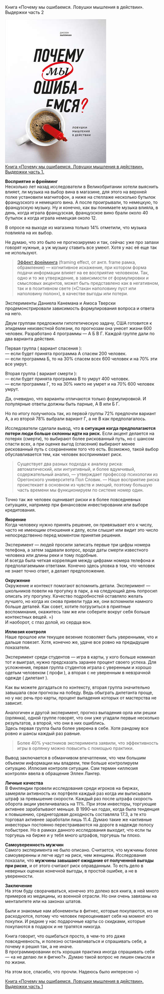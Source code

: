 Книга «Почему мы ошибаемся. Ловушки мышления в действии». Выдержки часть 2

![](../../_resources/dc5ca7e8b6354789a6907b0fa61e04cd.jpeg)  
[Книга «Почему мы ошибаемся. Ловушки мышления в действии». Выдержки часть 1.](https://habr.com/ru/post/424603/)

**Восприятие и фрейминг**  
Несколько лет назад исследователи в Великобритании хотели выяснить влияет, ли музыка на выбор вина в магазине, для этого на верхней полке установили магнитофон, а ниже на стеллаже несколько бутылок французского и немецкого вина. А после проигрывали, то немецкую, то французскую музыку. Ну и конечно, как вы понимаете музыка влияла, в день, когда играла французская, французское вино брали около 40 бутылок а когда играла немецкая около 12.

В опросе на выходе из магазина только 14% отметили, что музыка повлияла на их выбор.  
  
Не думаю, что это было не прогнозируемо и так, сейчас уже про запахи говорят нужные, а уж музыку ставить все умеют. Хотя у нас её еще так не используют.

> [Эффект фрейминга](https://ru.wikipedia.org/wiki/%D0%AD%D1%84%D1%84%D0%B5%D0%BA%D1%82_%D1%84%D1%80%D0%B5%D0%B9%D0%BC%D0%B8%D0%BD%D0%B3%D0%B0) (framing effect, от англ. frame рамка, обрамление) — когнитивное искажение, при котором форма подачи информации влияет на ее восприятие человеком. Так, одно и то же утверждение, в зависимости от формулировки и смысловых акцентов, может быть представлено как в негативном, так и в позитивном свете («Стакан наполовину пуст или наполовину полон»), в качестве выгоды или потери.

Эксперименты Даниела Канемана и Амоса Тверски продемонстрировали зависимость формулирования вопроса и ответа на него.

Двум группам предложили гипотетическую задачу, США готовится к эпидемии неизвестной болезни, по прогнозам она унесет жизни 600 человек. Разработано 4 программы — А Б В Г. Каждой группе дали по два варианта действия.

Первая группа ( вариант спасения ):  
— если будет принята программа А спасем 200 человек.  
— если программа Б, то на 30% спасем всех 600 человек и на 70% эти все умрут.

Вторая группа ( вариант смерти ):  
— если будет принята программа В то умрут 400 человек.  
— если программа Г, то на 30% никто не умрет и на 70% 600 человек умрут.

Да, очевидно, что варианты отличаются только формулировкой. И популярные ответы должны быть парные, А В или Б Г.

Но по итогу получилось так, из первой группы 72% предпочли вариант А, а из второй 78% выбрали вариант Г, а не В как предполагалось.

Исследователи сделали вывод, что **в ситуация когда предполагаются потери люди больше склонны идти на риск.** Если акцент делается на потерях (смерти), то выбирают более рискованный путь, но с шансом спасти всех, а при оценке выгод (спасения) выбирают менее рискованный путь с сохранением того что есть. Возможно, такой выбор обуславливается тем, как человек воспринимает риск.

> Существует два разных подхода к анализу риска: автоматический, или интуитивный, и более вдумчивый, содержательный анализ, — утверждает профессор психологии из Орегонского университета Пол Словик. — Наше восприятие риска проистекает в основном из чувств и эмоций, поэтому большую часть времени мы функционируем по системе номер один.

Точно так же человек оценивает риски и в более повседневных ситуациях, например при финансовом инвестировании или выборе кредитования.

**Якорение**  
Когда человеку нужно принять решение, он привязывает его к числу, часто не имеющим отношения к делу, если слышит или видит это число непосредственно перед моментом принятия решения.

Эксперимент — людей просили записать первые три цифры номера телефона, а затем задавали вопрос, вроде даты смерти известного человека или длины реки и тому подобные.  
И всегда была четкая корреляция между цифрами номера телефона и предполагаемыми ответами. Конечно здесь уловка в том, что человек не знает точно ответ, а делает предположение.

**Окружение**  
Окружение и контекст помогают вспомнить детали. Эксперимент — школьников повели на прогулку в парк, а на следующий день попросил описать эту прогулку. Качество подробностей оставляло желать лучшего, но когда их снова привели туда же, они вспомнили намного больше деталей. Как совет, хотите погрузиться в приятные воспоминания, окажитесь там же или соберите вокруг себя больше контекстных вещей. =)  
И наоборот, с глаз долой, из сердца вон.

**Иллюзия контроля**  
Наше прошлое или текущее везение позволяет быть уверенными, что и дальше повезет. Хотя, конечно же, удаче все ровно на предыдущие показатели.

Эксперимент среди студентов — игра в карты, у кого больше номинал тот и выиграл, нужно предсказать заранее процент своего успеха. Для усложнения, первая группа студентов играла с уверенным и хорошо одетым человеком ( профи ), а вторая с не уверенным в невзрачной одежде ( дилетант ).

Как вы можете догадаться по контексту, вторая группа значительно завышала свои прогнозы на победу. Ведь обыграть дилетанта проще, но у нас речь про карты, процент выпадения которых от мастерства не зависит.

Аналогичен и другой эксперимент, прогноз выпадения орла или решки (орлянка), одной группе говорят, что они уже угадали первые несколько результатов, а второй, что они в них ошиблись.  
Здесь первая группа была более уверена в себе. Хотя рандому все ровно и шансы каждый раз равные.

> Более 40% участников эксперимента заявили, что эффективность игры в орлянку можно повысить с помощью практики.

Вывод заключается в обманчивом впечатлении, что чем большим объемом информации мы владеем, тем больше контролируем ситуацию. Иллюзия контроля ситуации. Сам термин «иллюзия контроля» ввела в обращение Эллен Лангер.

**Личные качества**  
В Финляндии провели исследования среди игроков на биржах, замеряли активность их портфеля каждый раз когда им выписывали штраф за превышение скорости. Каждый раз после штрафа скорость оборота акции увеличивалась на 11%. При этом инвесторы, торгующие активнее зарабатывают меньше. В 1990-ых годах, когда была тенденция к повышению, среднегодовая доходность составляла 17.3, а те кто торговал активнее заработали лишь 11.4. Думаю такие же «активные инвесторы» постоянно перестраиваются на дороге в надежде полосу побыстрее. Но в рамках данного исследования выходит, что если ты торгуешь на бирже и у тебя много штрафов, торгуешь ты плохо.

**Самоуверенность мужчин**  
Самого эксперимента не было описано. Считается, что мужчины более самоуверенны и легче идут на риск, чем женщины. Исследования показали, что **мужчины завышают ожидание от полученной выгоды при риске**, и от этого считают риск оправданным. То есть дело в неверных оценках конечной выгоды, в простой ошибке, а не в уверенности.

**Заключение**  
На этом буду сворачиваться, конечно это долеко вся книга, в ней много примеров из медицины, из военной отрасли. Но они очень завязаны на менталитете или на законах штатов.

Были и знакомые нам абонементы в фитнес, которые покупаются, но не расходуются, потому что человек переоценивает себя на момент его покупки. И редкие у нас подарочные карты со скидками, которые покупаются в подарок и не тратятся никогда.

Книга говорит, что ошибаться просто, в чем-то это даже повседневность, и полезно останавливаться и спрашивать себя, а почему я решил так, а не иначе.  
В программировании есть хорошая практика иногда спрашивать себя — «а не делаю ли я фигню?». Думаю такой вопрос не лишен смысла и по жизни.

На этом все, спасибо, что прочли. Надеюсь было интересно =)

[Книга «Почему мы ошибаемся. Ловушки мышления в действии». Выдержки часть 1](https://habr.com/ru/post/424603/)